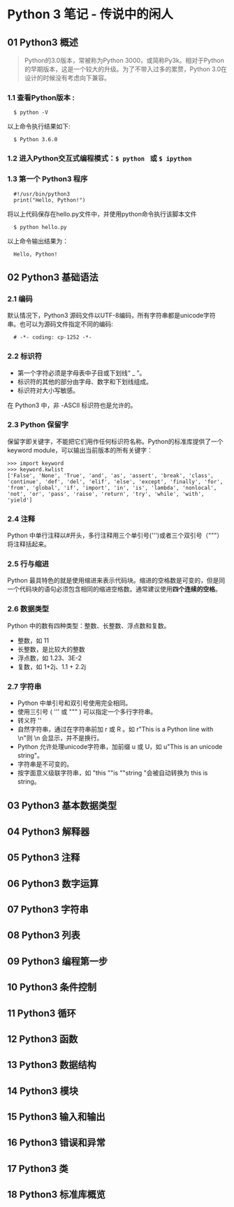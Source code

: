 # Python 3 笔记 - 传说中的闲人
## 01 Python3 概述
> Python的3.0版本，常被称为Python 3000，或简称Py3k。相对于Python的早期版本，这是一个较大的升级。为了不带入过多的累赘，Python 3.0在设计的时候没有考虑向下兼容。

### 1.1 查看Python版本 : 
```
  $ python -V 
```
以上命令执行结果如下: 
```
  $ Python 3.6.0
```
### 1.2 进入Python交互式编程模式：`$ python ` 或 `$ ipython `
### 1.3 第一个 Python3 程序
```
  #!/usr/bin/python3
  print("Hello, Python!")
```
将以上代码保存在hello.py文件中，并使用python命令执行该脚本文件
```
  $ python hello.py
```
以上命令输出结果为：
```
  Hello, Python!
```
## 02 Python3 基础语法
### 2.1 编码
默认情况下，Python3 源码文件以UTF-8编码，所有字符串都是unicode字符串。也可以为源码文件指定不同的编码:
```
  # -*- coding: cp-1252 -*-
```
### 2.2 标识符
- 第一个字符必须是字母表中子目或下划线“ _ ”。
- 标识符的其他的部分由字母、数字和下划线组成。
- 标识符对大小写敏感。

在 Python3 中，非 -ASCII 标识符也是允许的。
### 2.3 Python 保留字
保留字即关键字，不能把它们用作任何标识符名称。Python的标准库提供了一个keyword module，可以输出当前版本的所有关键字：
```
>>> import keyword
>>> keyword.kwlist
['False', 'None', 'True', 'and', 'as', 'assert', 'break', 'class', 'continue', 'def', 'del', 'elif', 'else', 'except', 'finally', 'for', 'from', 'global', 'if', 'import', 'in', 'is', 'lambda', 'nonlocal', 'not', 'or', 'pass', 'raise', 'return', 'try', 'while', 'with', 'yield']
```
### 2.4 注释
Python 中单行注释以#开头，多行注释用三个单引号(''')或者三个双引号（"""）将注释括起来。
### 2.5 行与缩进
Python 最具特色的就是使用缩进来表示代码块。缩进的空格数是可变的，但是同一个代码块的语句必须包含相同的缩进空格数。通常建议使用**四个连续的空格**。
### 2.6 数据类型
Python 中的数有四种类型：整数、长整数、浮点数和复数。
- 整数，如 11
- 长整数，是比较大的整数
- 浮点数，如 1.23、3E-2
- 复数，如 1+2j、1.1 + 2.2j
### 2.7 字符串
- Python 中单引号和双引号使用完全相同。
- 使用三引号 ( ''' 或 """ ) 可以指定一个多行字符串。
- 转义符 '\'
- 自然字符串，通过在字符串前加 r 或 R 。如 r"This is a Python line with \n"则 \n 会显示，并不是换行。
- Python 允许处理unicode字符串，加前缀 u 或 U，如 u"This is an unicode string"。
- 字符串是不可变的。
- 按字面意义级联字符串，如 "this ""is ""string "会被自动转换为 this is string。
## 03 Python3 基本数据类型
## 04 Python3 解释器
## 05 Python3 注释
## 06 Python3 数字运算
## 07 Python3 字符串
## 08 Python3 列表
## 09 Python3 编程第一步
## 10 Python3 条件控制
## 11 Python3 循环
## 12 Python3 函数
## 13 Python3 数据结构
## 14 Python3 模块
## 15 Python3 输入和输出
## 16 Python3 错误和异常
## 17 Python3 类
## 18 Python3 标准库概览
